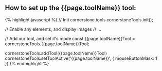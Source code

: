 ## How to set up the {{page.toolName}} tool:

{% highlight javascript %}
// Init cornerstone tools
cornerstoneTools.init();

// Enable any elements, and display images
// ...

// Add our tool, and set it's mode
const {{page.toolName}}Tool = cornerstoneTools.{{page.toolName}}Tool;

cornerstoneTools.addTool({{page.toolName}}Tool)
cornerstoneTools.setToolActive('{{page.toolName}}', { mouseButtonMask: 1 })
{% endhighlight %}
